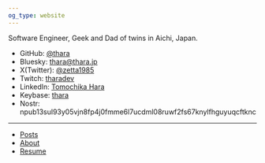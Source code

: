 ```yaml
---
og_type: website
---
```


Software Engineer, Geek and Dad of twins in Aichi, Japan.

- GitHub: [@thara](https://github.com/thara)
- Bluesky:  [thara@thara.jp](https://bsky.app/profile/thara.jp)
- X(Twitter): [@zetta1985](https://twitter.com/zetta1985)
- Twitch: [tharadev](https://twitch.tv/tharadev)
- LinkedIn: [Tomochika Hara](https://www.linkedin.com/in/tomochikahara/)
- Keybase: [thara](https://keybase.io/thara)
- Nostr: npub13sul93y05vjn8fp4j0fmme6l7ucdml08ruwf2fs67knylfhguyuqcftknc

---

- [Posts](./posts.html)
- [About](./about.html)
- [Resume](./resume-ja.html)
